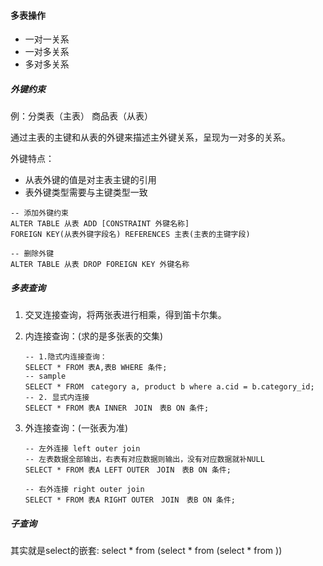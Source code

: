 #### 多表操作

* 一对一关系
* 一对多关系
* 多对多关系



##### 外键约束

例：分类表（主表）
        商品表（从表）

通过主表的主键和从表的外键来描述主外键关系，呈现为一对多的关系。

外键特点：

* 从表外键的值是对主表主键的引用
* 表外键类型需要与主键类型一致

```mysql
-- 添加外键约束
ALTER TABLE 从表 ADD [CONSTRAINT 外键名称]
FOREIGN KEY(从表外键字段名) REFERENCES 主表(主表的主键字段)

-- 删除外键
ALTER TABLE 从表 DROP FOREIGN KEY 外键名称
```



##### 多表查询

1. 交叉连接查询，将两张表进行相乘，得到笛卡尔集。

2. 内连接查询：(求的是多张表的交集)

   ```mysql
   -- 1.隐式内连接查询：
   SELECT * FROM 表A,表B WHERE 条件;
   -- sample
   SELECT * FROM　category a, product b where a.cid = b.category_id;
   -- 2. 显式内连接
   SELECT * FROM 表A INNER　JOIN　表B ON 条件;
   ```
   
3. 外连接查询：(一张表为准)

   ```mysql
   -- 左外连接 left outer join
   -- 左表数据全部输出，右表有对应数据则输出，没有对应数据就补NULL
   SELECT * FROM 表A LEFT OUTER　JOIN　表B ON 条件;
   
   -- 右外连接 right outer join
   SELECT * FROM 表A RIGHT OUTER　JOIN　表B ON 条件;
   ```

   

##### 子查询

其实就是select的嵌套: select * from (select * from (select * from ))

